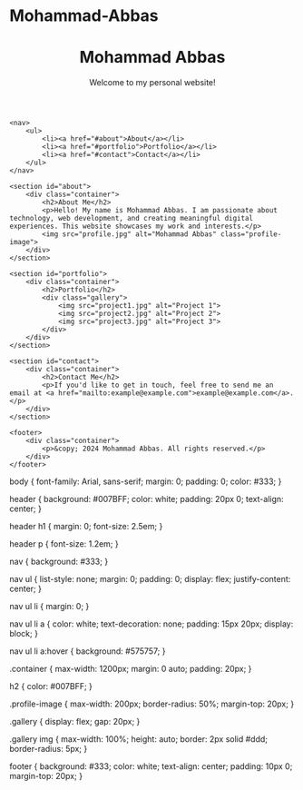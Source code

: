 # Mohammad-Abbas
<!DOCTYPE html>
<html lang="en">
<head>
    <meta charset="UTF-8">
    <meta name="viewport" content="width=device-width, initial-scale=1.0">
    <title>Mohammad Abbas - Personal Website</title>
    <link rel="stylesheet" href="styles.css">
</head>
<body>
    <header>
        <div class="container">
            <h1>Mohammad Abbas</h1>
            <p>Welcome to my personal website!</p>
        </div>
    </header>

    <nav>
        <ul>
            <li><a href="#about">About</a></li>
            <li><a href="#portfolio">Portfolio</a></li>
            <li><a href="#contact">Contact</a></li>
        </ul>
    </nav>

    <section id="about">
        <div class="container">
            <h2>About Me</h2>
            <p>Hello! My name is Mohammad Abbas. I am passionate about technology, web development, and creating meaningful digital experiences. This website showcases my work and interests.</p>
            <img src="profile.jpg" alt="Mohammad Abbas" class="profile-image">
        </div>
    </section>

    <section id="portfolio">
        <div class="container">
            <h2>Portfolio</h2>
            <div class="gallery">
                <img src="project1.jpg" alt="Project 1">
                <img src="project2.jpg" alt="Project 2">
                <img src="project3.jpg" alt="Project 3">
            </div>
        </div>
    </section>

    <section id="contact">
        <div class="container">
            <h2>Contact Me</h2>
            <p>If you'd like to get in touch, feel free to send me an email at <a href="mailto:example@example.com">example@example.com</a>.</p>
        </div>
    </section>

    <footer>
        <div class="container">
            <p>&copy; 2024 Mohammad Abbas. All rights reserved.</p>
        </div>
    </footer>
</body>
</html>
body {
    font-family: Arial, sans-serif;
    margin: 0;
    padding: 0;
    color: #333;
}

header {
    background: #007BFF;
    color: white;
    padding: 20px 0;
    text-align: center;
}

header h1 {
    margin: 0;
    font-size: 2.5em;
}

header p {
    font-size: 1.2em;
}

nav {
    background: #333;
}

nav ul {
    list-style: none;
    margin: 0;
    padding: 0;
    display: flex;
    justify-content: center;
}

nav ul li {
    margin: 0;
}

nav ul li a {
    color: white;
    text-decoration: none;
    padding: 15px 20px;
    display: block;
}

nav ul li a:hover {
    background: #575757;
}

.container {
    max-width: 1200px;
    margin: 0 auto;
    padding: 20px;
}

h2 {
    color: #007BFF;
}

.profile-image {
    max-width: 200px;
    border-radius: 50%;
    margin-top: 20px;
}

.gallery {
    display: flex;
    gap: 20px;
}

.gallery img {
    max-width: 100%;
    height: auto;
    border: 2px solid #ddd;
    border-radius: 5px;
}

footer {
    background: #333;
    color: white;
    text-align: center;
    padding: 10px 0;
    margin-top: 20px;
}
